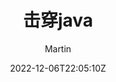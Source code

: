 ---
title: "击穿java"
date: 2022-12-06T22:05:10Z
draft: false
author: ["Martin"]
categories: 
- 分类1
- 分类2
tags: 
- Java全栈
description: ""
weight: # 输入1可以顶置文章，用来给文章展示排序，不填就默认按时间排序
slug: ""
comments: true
showToc: true # 显示目录
TocOpen: true # 自动展开目录
hidemeta: false # 是否隐藏文章的元信息，如发布日期、作者等
disableShare: true # 底部不显示分享栏
showbreadcrumbs: true #顶部显示当前路径
cover:
    image: "img/java.png"
    caption: ""
    alt: ""
    relative: false
---